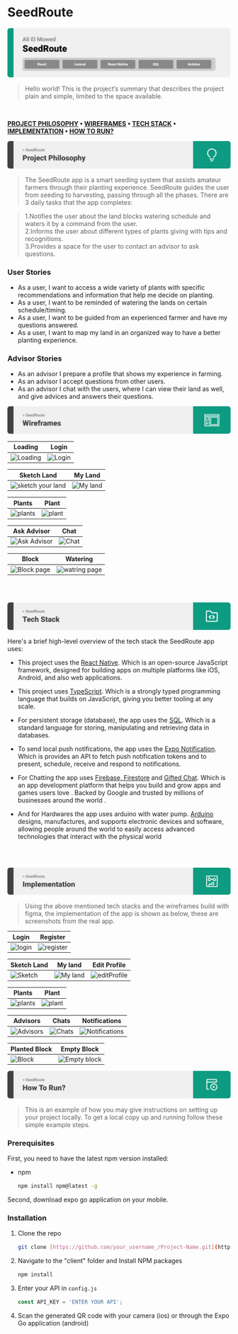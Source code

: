 # SeedRoute
<img src="./README/title1.png"/>

>Hello world! This is the project’s summary that describes the project plain and simple, limited to the space available. 
<br>

**[PROJECT PHILOSOPHY](https://github.com/Ali-ElMowed/SeedRoute/blob/master/README.md#project-philosophy) • [WIREFRAMES](https://github.com/julescript/well_app#wireframes) • [TECH STACK](https://github.com/julescript/well_app#tech) • [IMPLEMENTATION](https://github.com/julescript/well_app#implementation) • [HOW TO RUN?](https://github.com/julescript/well_app#run)**

<img src="./README/title2.png" id="project-philosophy"/>

>The SeedRoute app is a smart seeding system that assists amateur farmers through their planting experience.
>SeedRoute guides the user from seeding to harvesting, passing through all the phases.
>There are 3 daily tasks that the app completes: 

>1.Notifies the user about the land blocks watering schedule and waters it by a command from the user.<br>
>2.Informs the user about different types of plants giving with tips and recognitions.<br>
>3.Provides a space for the user to contact an advisor to ask questions.

### User Stories
- As a user, I want to access a wide variety of plants with specific recommendations and information that help me decide on planting. 
- As a user, I want to be reminded of watering the lands on certain schedule/timing.
- As a user, I want to be guided from an experienced farmer and have my questions answered.
- As a user, I want to map my land in an organized way to have a better planting experience.

### Advisor Stories
- As an advisor I prepare a profile that shows my experience in farming.
- As an advisor I accept questions from other users.
- As an advisor I chat with the users, where I can view their land as well, and give advices and answers their questions.

<img src="./README/title3.png" id="wireframes"/>


| Loading  | Login  |
| -----------------| -----|
| ![Loading](https://user-images.githubusercontent.com/97544165/182411029-e2110146-35d3-410b-99e0-c9ce95019dfd.png) | ![Login](https://user-images.githubusercontent.com/97544165/182411108-cd727cb2-df0d-4f8b-9ad5-1b9f726b074e.png)

| Sketch Land  | My Land  |
| -----------------| -----|
| ![sketch your land](https://user-images.githubusercontent.com/97544165/182411367-b463569a-c044-4cc4-b034-272d95749ab7.png) | ![My land](https://user-images.githubusercontent.com/97544165/182411471-4a066e25-c2fe-4f88-a2c7-a212218337b8.png)



| Plants  | Plant  |
| -----------------| -----|
| ![plants](https://user-images.githubusercontent.com/97544165/182411596-3eafef41-a79a-4943-8b9f-6657bac22128.png) | ![plant](https://user-images.githubusercontent.com/97544165/182411636-1fa62094-db25-4fbf-8992-9772849d749a.png)




| Ask Advisor  | Chat  |
| -----------------| -----|
| ![Ask Advisor](https://user-images.githubusercontent.com/97544165/182411759-5134eeeb-dd23-4892-9b62-2efd00bd70bf.png) | ![Chat](https://user-images.githubusercontent.com/97544165/182411785-e975921f-0252-4f86-861d-7c6fd8b1826e.png)


| Block  | Watering  |
| -----------------| -----|
| ![Block page](https://user-images.githubusercontent.com/97544165/182411876-373f0957-0ecc-4b5f-920c-825691c00c5d.png) | ![watring page](https://user-images.githubusercontent.com/97544165/182411929-0d54e340-d923-4e30-a9bf-33200faba254.png)


<br><br>

<img src="./README/title4.png" id="tech"/>

Here's a brief high-level overview of the tech stack the SeedRoute app uses:

- This project uses the [React Native](https://reactnative.dev/). Which is an open-source JavaScript framework, designed for building apps on multiple platforms like iOS, Android, and also web applications.

- This project uses [TypeScript](https://www.typescriptlang.org/). Which is a strongly typed programming language that builds on JavaScript, giving you better tooling at any scale.

- For persistent storage (database), the app uses the [SQL](https://www.w3schools.com/sql/). Which is a standard language for storing, manipulating and retrieving data in databases.

- To send local push notifications, the app uses the [Expo Notification](https://docs.expo.dev/versions/latest/sdk/notifications/). Which is provides an API to fetch push notification tokens and to present, schedule, receive and respond to notifications.
  
- For Chatting the app uses [Firebase, Firestore](https://firebase.google.com/?gclid=CjwKCAjw3K2XBhAzEiwAmmgrAjkmh7XHKTv9wc7_6jIDtMuggQHsrSePnTIpqrxRkGXWxTwemlRpFxoCZ8YQAvD_BwE&gclsrc=aw.ds) and [Gifted Chat](https://www.npmjs.com/package/react-native-gifted-chat). Which is an app development platform that helps you build and grow apps and games users love . Backed by Google and trusted by millions of businesses around the world .

- And for Hardwares the app uses arduino with water pump. [Arduino](https://www.arduino.cc/en/about) designs, manufactures, and supports electronic devices and software, allowing people around the world to easily access advanced technologies that interact with the physical world

<br><br>

<img src="./README/title5.png" id="implementation"/>

> Using the above mentioned tech stacks and the wireframes build with figma, the implementation of the app is shown as below, these are screenshots from the real app.

| Login  | Register  |
| -----------------| -----|
| ![login](https://user-images.githubusercontent.com/97544165/182413555-165d6f50-3da9-4c26-ab94-e7dcb5a92d10.PNG) | ![register](https://user-images.githubusercontent.com/97544165/182413607-2229498c-e3c8-4c0f-a250-a4ef9e5e6a1b.PNG)


| Sketch Land | My land  | Edit Profile |
| -----------------| -----| -----|
| ![Sketch](https://user-images.githubusercontent.com/97544165/182413748-552b2018-4fd2-4e9d-a5b2-b87e9acc3369.PNG) | ![My land](https://user-images.githubusercontent.com/97544165/182413786-501a8a85-c766-4831-892b-92f42346068f.PNG) | ![editProfile](https://user-images.githubusercontent.com/97544165/182414182-21b33ff5-e945-4886-b4ea-f8140ca0c90f.PNG)



| Plants  | Plant  |
| -----------------| -----|
| ![plants](https://user-images.githubusercontent.com/97544165/182413898-bb4d1c6c-e7b3-4988-9996-001a6ee05001.PNG) | ![plant](https://user-images.githubusercontent.com/97544165/182413927-cfead480-9fc4-4623-9697-b539ca73dba6.PNG)


| Advisors  | Chats  | Notifications |
| -----------------| -----| -----|
| ![Advisors](https://user-images.githubusercontent.com/97544165/182414033-58731306-412f-4ce2-be0e-58fa61df71ca.PNG) | ![Chats](https://user-images.githubusercontent.com/97544165/182414072-ef5aba27-cf80-45d8-890d-e8d68a61ca43.PNG) | ![Notifications](https://user-images.githubusercontent.com/97544165/182414293-c402242c-19a5-4170-8bd8-d60e27a4530c.PNG)


| Planted Block  | Empty Block  |
| -----------------| -----|
|![Block](https://user-images.githubusercontent.com/97544165/182414412-4584322c-3778-4d93-bd2e-e2828f866622.PNG)  | ![Empty block](https://user-images.githubusercontent.com/97544165/182416350-4d3c6a2d-0dda-49b2-90bb-c81c71c2e2a4.PNG)



<img src="./README/title6.png" id="run"/>

> This is an example of how you may give instructions on setting up your project locally.
To get a local copy up and running follow these simple example steps.

### Prerequisites

First, you need to have the latest npm version installed:
* npm
  ```sh
  npm install npm@latest -g
  ```
Second, download expo go application on your mobile.

### Installation


1. Clone the repo
   ```sh
   git clone [https://github.com/your_username_/Project-Name.git](https://github.com/Ali-ElMowed/SeedRoute.git)
   ```
2. Navigate to the "client" folder and Install NPM packages
   ```sh
   npm install
   ```
3. Enter your API in `config.js`
   ```js
   const API_KEY = 'ENTER YOUR API';
   ```
4. Scan the generated QR code with your camera (ios) or through the Expo Go application (android)



